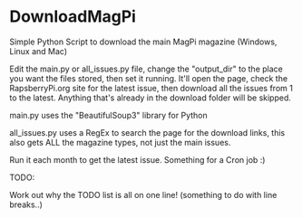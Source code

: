 # DownloadMagPi
Simple Python Script to download the main MagPi magazine (Windows, Linux and Mac)

Edit the main.py or all_issues.py file, change the "output_dir" to the place you want the files stored, then set it running.
It'll open the page, check the RapsberryPi.org site for the latest issue, then download all the issues from 1 to the latest.
Anything that's already in the download folder will be skipped.

main.py uses the "BeautifulSoup3" library for Python

all_issues.py uses a RegEx to search the page for the download links, this also gets ALL the magazine types, not just the main issues.

Run it each month to get the latest issue.  Something for a Cron job :)

TODO:

Work out why the TODO list is all on one line! (something to do with line breaks..)
